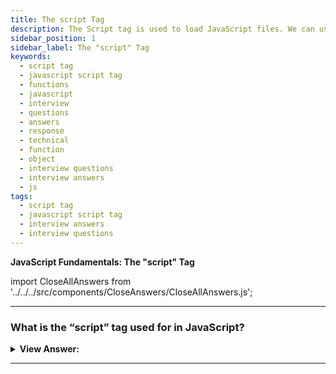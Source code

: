 ```yaml
---
title: The script Tag
description: The Script tag is used to load JavaScript files. We can use the script tag to insert JS into HTML or import scripts from external sources. Interview Questions
sidebar_position: 1
sidebar_label: The "script" Tag
keywords:
  - script tag
  - javascript script tag
  - functions
  - javascript
  - interview
  - questions
  - answers
  - response
  - technical
  - function
  - object
  - interview questions
  - interview answers
  - js
tags:
  - script tag
  - javascript script tag
  - interview answers
  - interview questions
---
```


<head>
  <title>The Script Tag | JavaScript Frontend Phone Interview Answers</title>
</head>

**JavaScript Fundamentals: The "script" Tag**

import CloseAllAnswers from '../../../src/components/CloseAnswers/CloseAllAnswers.js';

<CloseAllAnswers />

---

### What is the “script” tag used for in JavaScript?

<details>
  <summary>
    <strong>View Answer:</strong>
  </summary>
  <div>
    <div>
      <strong>Interview Response:</strong> We can use the script tag to insert JS into HTML or import scripts from external sources.
    </div>
    <br />
    <div>
      <strong>Technical Response:</strong> JavaScript may be included practically anywhere in an HTML page using the script tag We use the script tag to import scripts from external file sources.
    </div>
    <div>
    <br />
    <strong class="codeExample">Code Example:</strong><br /><br />
    <div></div>

```javascript
<script src="/path/to/script.js"></script>
// External URL:
<script src="https://cdnjs.cloudflare.com/ajax/libs/lodash.js/4.17.11/lodash.js"></script>
```

  </div>
  </div>
</details>

---
